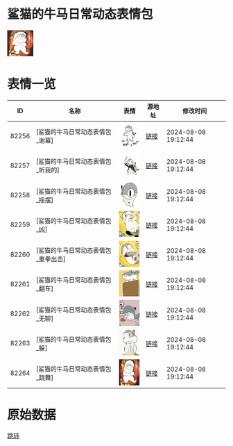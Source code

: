 # 鲨猫的牛马日常动态表情包

<img src="./cover.png" height="60" alt="cover" />

# 表情一览

|ID|名称|表情|源地址|修改时间|
|----|----|----|----|----|
|82256|[鲨猫的牛马日常动态表情包_谢幕]|<img src="./pic/082256_%5B鲨猫的牛马日常动态表情包_谢幕%5D.gif" height="60" alt="谢幕"/>|[链接](https://i0.hdslb.com/bfs/emote/9accf44b0b80a7cb1cf91f1e642b362afabe0960.gif)|2024-08-08 19:12:44|
|82257|[鲨猫的牛马日常动态表情包_听我的]|<img src="./pic/082257_%5B鲨猫的牛马日常动态表情包_听我的%5D.gif" height="60" alt="听我的"/>|[链接](https://i0.hdslb.com/bfs/emote/ba1b953c972b349d1e669aecbac28f7c0b372cf9.gif)|2024-08-08 19:12:44|
|82258|[鲨猫的牛马日常动态表情包_摇摆]|<img src="./pic/082258_%5B鲨猫的牛马日常动态表情包_摇摆%5D.gif" height="60" alt="摇摆"/>|[链接](https://i0.hdslb.com/bfs/emote/09378a0e102295f96856886994c8ded4dbd438ab.gif)|2024-08-08 19:12:44|
|82259|[鲨猫的牛马日常动态表情包_凶]|<img src="./pic/082259_%5B鲨猫的牛马日常动态表情包_凶%5D.gif" height="60" alt="凶"/>|[链接](https://i0.hdslb.com/bfs/emote/33ae4f9028eb7e28a28e198db94e650e4c4cb3d4.gif)|2024-08-08 19:12:44|
|82260|[鲨猫的牛马日常动态表情包_重拳出击]|<img src="./pic/082260_%5B鲨猫的牛马日常动态表情包_重拳出击%5D.gif" height="60" alt="重拳出击"/>|[链接](https://i0.hdslb.com/bfs/emote/7f2ee72477d501f5c7ec14acbfba254d1990151e.gif)|2024-08-08 19:12:44|
|82261|[鲨猫的牛马日常动态表情包_翻车]|<img src="./pic/082261_%5B鲨猫的牛马日常动态表情包_翻车%5D.gif" height="60" alt="翻车"/>|[链接](https://i0.hdslb.com/bfs/emote/b1a2d605a606a4707f962dd1b891539eccdd5e0d.gif)|2024-08-08 19:12:44|
|82262|[鲨猫的牛马日常动态表情包_无聊]|<img src="./pic/082262_%5B鲨猫的牛马日常动态表情包_无聊%5D.gif" height="60" alt="无聊"/>|[链接](https://i0.hdslb.com/bfs/emote/5f8f430c6d58c5e59ffe7f796f5f7bdfb50452fa.gif)|2024-08-08 19:12:44|
|82263|[鲨猫的牛马日常动态表情包_躲]|<img src="./pic/082263_%5B鲨猫的牛马日常动态表情包_躲%5D.gif" height="60" alt="躲"/>|[链接](https://i0.hdslb.com/bfs/emote/1590ab749c1fa20163c4f6daa04fc150ee7439d3.gif)|2024-08-08 19:12:44|
|82264|[鲨猫的牛马日常动态表情包_跳舞]|<img src="./pic/082264_%5B鲨猫的牛马日常动态表情包_跳舞%5D.gif" height="60" alt="跳舞"/>|[链接](https://i0.hdslb.com/bfs/emote/fb8b980eb1896e62730fcd584bf5cfe99444f930.gif)|2024-08-08 19:12:44|

# 原始数据

[跳转](./raw.json)

